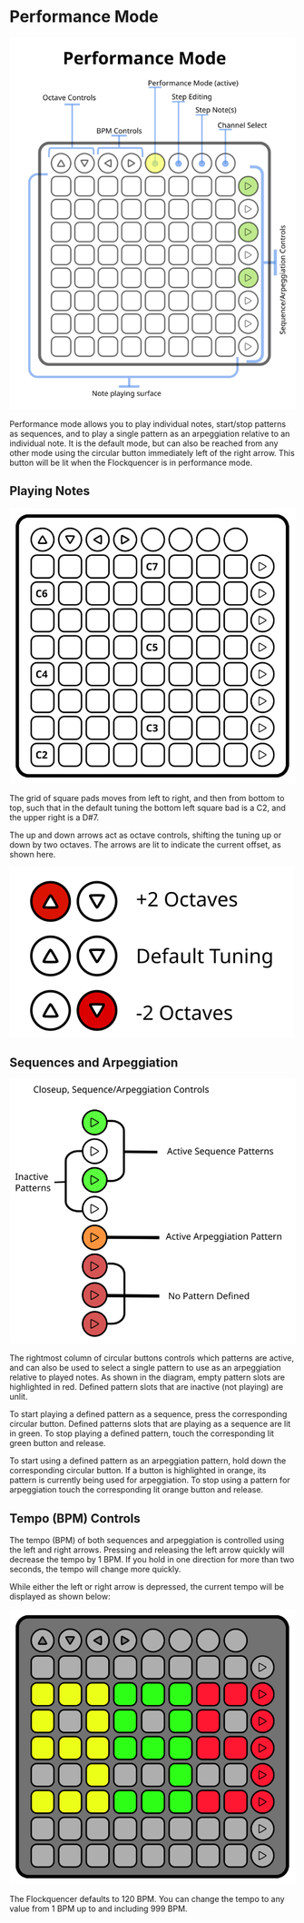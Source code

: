 # Performance Mode

![Performance Mode](../src/images/performance-mode.svg)

Performance mode allows you to play individual notes, start/stop patterns as sequences, and to play a single pattern
as an arpeggiation relative to an individual note.  It is the default mode, but can also be reached from any other
mode using the circular button immediately left of the right arrow.  This button will be lit when the Flockquencer is
in performance mode.

## Playing Notes

![Default Tuning](../src/images/tuning.svg)

The grid of square pads moves from left to right, and then from bottom to top, such that in the default tuning the
bottom left square bad is a C2, and the upper right is a D#7.

The up and down arrows act as octave controls, shifting the tuning up or down by two octaves.  The arrows are lit to
indicate the current offset, as shown here.

![Octave Offset Diagram](../src/images/octave-controls.svg)

## Sequences and Arpeggiation

![Sample Sequence/Arpeggiation Control Bank](../src/images/performance-mode-column-9.svg)

The rightmost column of circular buttons controls which patterns are active, and can also be used to select a single
pattern to use as an arpeggiation relative to played notes.  As shown in the diagram, empty pattern slots are
highlighted in red.  Defined pattern slots that are inactive (not playing) are unlit.

To start playing a defined pattern as a sequence, press the corresponding circular button.  Defined patterns slots that
are playing as a sequence are lit in green.  To stop playing a defined pattern, touch the corresponding lit green
button and release.

To start using a defined pattern as an arpeggiation pattern, hold down the corresponding circular button.  If a
button is highlighted in orange, its pattern is currently being used for arpeggiation.  To stop using a pattern for
arpeggiation touch the corresponding lit orange button and release.

## Tempo (BPM) Controls

The tempo (BPM) of both sequences and arpeggiation is controlled using the left and right arrows.  Pressing and
releasing the left arrow quickly will decrease the tempo by 1 BPM.  If you hold in one direction for more than two
seconds, the tempo will change more quickly.

While either the left or right arrow is depressed, the current tempo will be displayed as shown below:

![BPM Display](../src/images/bpm-display.svg)

The Flockquencer defaults to 120 BPM.  You can change the tempo to any value from 1 BPM up to and including 999 BPM.

